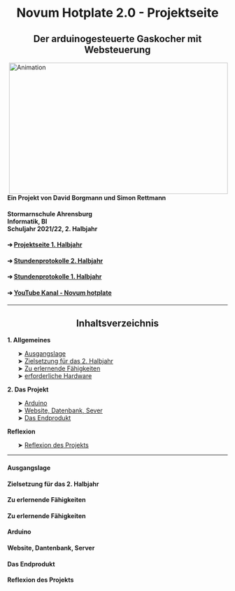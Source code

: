 <html>
<head>
<h1 align="center"> Novum Hotplate 2.0 - Projektseite </h1>
<h2 align="center"> Der arduinogesteuerte Gaskocher mit Websteuerung </h2>
</head>
<img align="right" alt="Animation" width="500" height="300" src="https://user-images.githubusercontent.com/88385654/144711039-e3602339-827f-42a6-b684-b21d3ee8bcf1.gif">
<h4 align="left"> Ein Projekt von David Borgmann und Simon Rettmann</h4>
<h4 align="left"> Stormarnschule Ahrensburg <br/> Informatik, Bl <br/> Schuljahr 2021/22, 2. Halbjahr </br> </h4>

<body>
<h4 align="left"> &#10132; <a href="https://github.com/simonrettmann/Projektseite"> Projektseite 1. Halbjahr</a> </h4> 
<h4 align="left"> &#10132; <a href="https://github.com/simonrettmann/Stundenprotokolle-2.-Halbjahr"> Stundenprotokolle 2. Halbjahr</a> </h4> 
<h4 align="left"> &#10132; <a href="https://github.com/simonrettmann/Stundenprotokolle"> Stundenprotokolle 1. Halbjahr</a> </h4> 
<h4 align="left"> &#10132; <a href="https://www.youtube.com/channel/UCEljeGxqUxyXQlMq9Q-U8_w"> YouTube Kanal - Novum hotplate</a> </h4>
  
</body>
<hr>
<body>
  
<h2 align="center"> Inhaltsverzeichnis </h2>
  
<b> 1. Allgemeines </b>
<br/>
<ul>
&#10148; <a href="#Rückblick"> Ausgangslage</a> <br/>
&#10148; <a href="#Zielsetzung"> Zielsetzung für das 2. Halbjahr</a> <br/>
&#10148; <a href="#Lernen"> Zu erlernende Fähigkeiten</a> <br/>
&#10148; <a href="#Hardware"> erforderliche Hardware</a>
</ul>
  
<b> 2. Das Projekt</b>
<br/>
<ul>
&#10148; <a href="#Arduino"> Arduino</a> <br/>
&#10148; <a href="#Website"> Website, Datenbank, Sever</a> <br/>
&#10148; <a href="Endprodukt"> Das Endprodukt</a>
</ul>
  
<b>Reflexion</b>
<br/>
<ul>
&#10148; <a href="#Reflexion"> Reflexion des Projekts</a>
</ul>
</body>
<hr>

<h4> <a id="#Rückblick"> Ausgangslage</a></h4>
<h4> <a id="#Zielsetzung"> Zielsetzung für das 2. Halbjahr </a>
<h4> <a id="#Lernen"> Zu erlernende Fähigkeiten </a>
<h4> <a id="#Lernen"> Zu erlernende Fähigkeiten </a>
<h4> <a id="#Arduino"> Arduino </a>
<h4> <a id="#Website"> Website, Dantenbank, Server </a>
<h4> <a id="#Endprodukt"> Das Endprodukt </a>
<h4> <a id="#Relexion"> Reflexion des Projekts </a>
